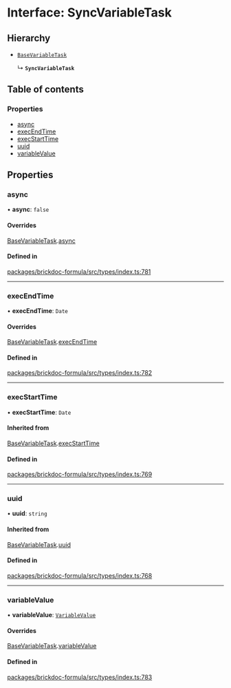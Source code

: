 # Interface: SyncVariableTask

## Hierarchy

- [`BaseVariableTask`](BaseVariableTask.md)

  ↳ **`SyncVariableTask`**

## Table of contents

### Properties

- [async](SyncVariableTask.md#async)
- [execEndTime](SyncVariableTask.md#execendtime)
- [execStartTime](SyncVariableTask.md#execstarttime)
- [uuid](SyncVariableTask.md#uuid)
- [variableValue](SyncVariableTask.md#variablevalue)

## Properties

### <a id="async" name="async"></a> async

• **async**: `false`

#### Overrides

[BaseVariableTask](BaseVariableTask.md).[async](BaseVariableTask.md#async)

#### Defined in

[packages/brickdoc-formula/src/types/index.ts:781](https://github.com/mashcard/mashcard/blob/main/packages/brickdoc-formula/src/types/index.ts#L781)

---

### <a id="execendtime" name="execendtime"></a> execEndTime

• **execEndTime**: `Date`

#### Overrides

[BaseVariableTask](BaseVariableTask.md).[execEndTime](BaseVariableTask.md#execendtime)

#### Defined in

[packages/brickdoc-formula/src/types/index.ts:782](https://github.com/mashcard/mashcard/blob/main/packages/brickdoc-formula/src/types/index.ts#L782)

---

### <a id="execstarttime" name="execstarttime"></a> execStartTime

• **execStartTime**: `Date`

#### Inherited from

[BaseVariableTask](BaseVariableTask.md).[execStartTime](BaseVariableTask.md#execstarttime)

#### Defined in

[packages/brickdoc-formula/src/types/index.ts:769](https://github.com/mashcard/mashcard/blob/main/packages/brickdoc-formula/src/types/index.ts#L769)

---

### <a id="uuid" name="uuid"></a> uuid

• **uuid**: `string`

#### Inherited from

[BaseVariableTask](BaseVariableTask.md).[uuid](BaseVariableTask.md#uuid)

#### Defined in

[packages/brickdoc-formula/src/types/index.ts:768](https://github.com/mashcard/mashcard/blob/main/packages/brickdoc-formula/src/types/index.ts#L768)

---

### <a id="variablevalue" name="variablevalue"></a> variableValue

• **variableValue**: [`VariableValue`](../README.md#variablevalue)

#### Overrides

[BaseVariableTask](BaseVariableTask.md).[variableValue](BaseVariableTask.md#variablevalue)

#### Defined in

[packages/brickdoc-formula/src/types/index.ts:783](https://github.com/mashcard/mashcard/blob/main/packages/brickdoc-formula/src/types/index.ts#L783)
